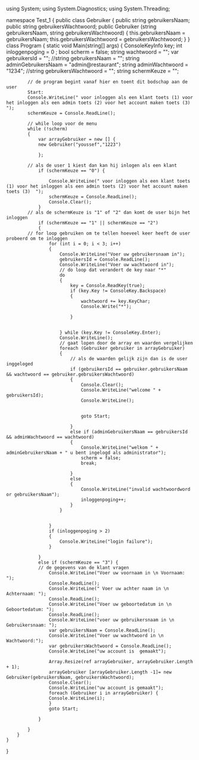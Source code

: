 using System;
using System.Diagnostics;
using System.Threading;

namespace Test_1
{
    public class Gebruiker
    {
        public string gebruikersNaam;
        public string gebruikersWachtwoord;
        public Gebruiker (string gebruikersNaam, string gebruikersWachtwoord)
        {
            this.gebruikersNaam = gebruikersNaam;
            this.gebruikersWachtwoord = gebruikersWachtwoord;
        }
    }
    class Program
    {
        static void Main(string[] args)
        {
            ConsoleKeyInfo key;
            int inloggenpoging = 0 ; 
            bool scherm = false;
            string wachtwoord = "";
            var gebruikersId = "";
            //string gebruikersNaam = "";
            string adminGebruikersNaam = "admin@restaurant";
            string adminWachtwoord = "1234";
            //string gebruikersWachtwoord = "";
            string schermKeuze = "";
            
            // de program begint vanaf hier en toent dit bodschap aan de user 
            Start:
            Console.WriteLine(" voor inloggen als een klant toets (1) voor het inloggen als een admin toets (2) voor het account maken toets (3)  ");
            schermKeuze = Console.ReadLine();
            
            // while loop voor de menu 
            while (!scherm)
            {
                var arrayGebruiker = new [] {
                new Gebruiker("youssef","1223")
                
                };
                
            // als de user 1 kiest dan kan hij inlogen als een klant     
                if (schermKeuze == "0") {
                    
                    Console.WriteLine(" voor inloggen als een klant toets (1) voor het inloggen als een admin toets (2) voor het account maken toets (3)  ");
                    schermKeuze = Console.ReadLine();
                    Console.Clear();
                }
            // als de schermKeuze is "1" of "2" dan komt de user bijn het inloggen 
                if (schermKeuze == "1" || schermKeuze == "2")
                {
            // for loop gebruiken om te tellen hoeveel keer heeft de user probeerd om te inloggen 
                    for (int i = 0; i < 3; i++)
                    {
                        Console.WriteLine("Voer uw gebruikersnaam in");
                        gebruikersId = Console.ReadLine();
                        Console.WriteLine("Voer uw wachtwoord in");
                        // do loop dat verandert de key naar "*"  
                        do
                        {
                            key = Console.ReadKey(true);
                            if (key.Key != ConsoleKey.Backspace)
                            {
                                wachtwoord += key.KeyChar;
                                Console.Write("*");

                            }


                        } while (key.Key != ConsoleKey.Enter);
                        Console.WriteLine();
                        // gaat lopen door de array en waarden vergelijken 
                        foreach (Gebruiker gebruiker in arrayGebruiker)
                        {
                            // als de waarden gelijk zijn dan is de user inggeloged 
                            if (gebruikersId == gebruiker.gebruikersNaam && wachtwoord == gebruiker.gebruikersWachtwoord)
                            {
                                Console.Clear();
                                Console.WriteLine("welcome " + gebruikersId);
                                Console.WriteLine();
                                

                                goto Start;

                            }
                            else if (adminGebruikersNaam == gebruikersId && adminWachtwoord == wachtwoord)
                            {
                                Console.WriteLine("welkom " + adminGebruikersNaam + " u bent ingelogd als administrator");
                                scherm = false;
                                break;

                            }
                            else
                            {
                                Console.WriteLine("invalid wachtwoordword or gebruikersNaam");
                                inloggenpoging++;
                            }
                        }
                        
                        
                    }
                    if (inloggenpoging > 2)
                    {
                        Console.WriteLine("login failure");
                    }

                }
                else if (schermKeuze == "3") { 
                // de gegevens van de klant vragen 
                    Console.WriteLine("Voer uw voornaam in \n Voornaam: ");
                    Console.ReadLine();
                    Console.WriteLine(" Voer uw achter naam in \n Achternaam: ");
                    Console.ReadLine();
                    Console.WriteLine("Voer uw geboortedatum in \n Geboortedatum: ");
                    Console.ReadLine();
                    Console.WriteLine("voer uw gebruikersnaam in \n Gebruikersnaam: ");
                    var gebruikersNaam = Console.ReadLine();
                    Console.WriteLine("Voer uw wachtwoord in \n Wachtwoord:");
                    var gebruikersWachtwoord = Console.ReadLine();
                    Console.WriteLine("uw account is  gemaakt");
                    
                    Array.Resize(ref arrayGebruiker, arrayGebruiker.Length + 1);
                    arrayGebruiker [arrayGebruiker.Length -1]= new Gebruiker(gebruikersNaam, gebruikersWachtwoord);
                    Console.Clear();
                    Console.WriteLine("uw account is gemaakt");
                    foreach (Gebruiker i in arrayGebruiker) { 
                    Console.WriteLine(i);
                    }
                    goto Start;
                    
                }

            }
        }
    }

}
